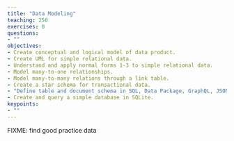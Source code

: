 ```yaml
---
title: "Data Modeling"
teaching: 250
exercises: 0
questions:
- ""
objectives:
- Create conceptual and logical model of data product.
- Create UML for simple relational data.
- Understand and apply normal forms 1-3 to simple relational data.
- Model many-to-one relationships.
- Model many-to-many relations through a link table.
- Create a star schema for transactional data.
- "Define table and document schema in SQL, Data Package, GraphQL, JSON Schema, or Python Cerberus."
- Create and query a simple database in SQLite.
keypoints:
- ""
---
```


FIXME: find good practice data

